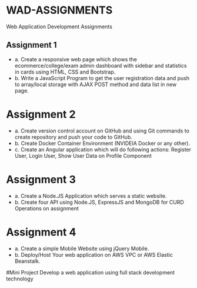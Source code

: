 # WAD-ASSIGNMENTS
Web Application Development Assignments

## Assignment 1
- a. Create a responsive web page which shows the ecommerce/college/exam admin dashboard with
sidebar and statistics in cards using HTML, CSS and Bootstrap.
- b. Write a JavaScript Program to get the user registration data and push to array/local storage with AJAX
POST method and data list in new page.

# Assignment 2
- a. Create version control account on GitHub and using Git commands to create repository and push
your code to GitHub.
- b. Create Docker Container Environment (NVIDEIA Docker or any other).
- c. Create an Angular application which will do following actions: Register User, Login User, Show User
Data on Profile Component

# Assignment 3
- a. Create a Node.JS Application which serves a static website.
- b. Create four API using Node.JS, ExpressJS and MongoDB for CURD Operations on assignment

# Assignment 4
- a. Create a simple Mobile Website using jQuery Mobile.
- b. Deploy/Host Your web application on AWS VPC or AWS Elastic Beanstalk. 

#Mini Project
Develop a web application using full stack development technology

